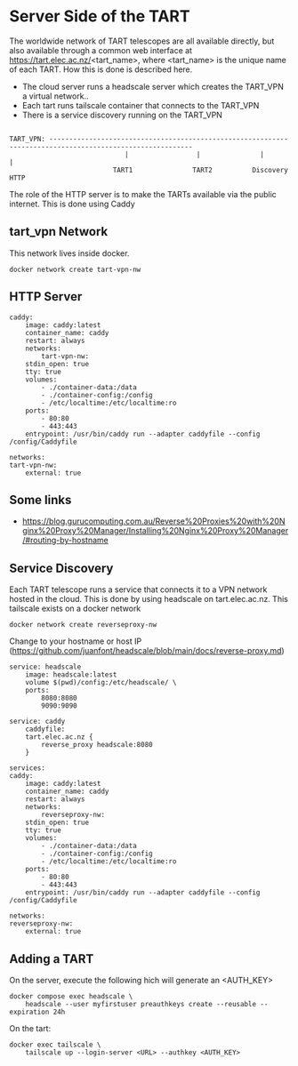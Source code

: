 # Server Side of the TART

The worldwide network of TART telescopes are all available directly, but also available through a common web interface at https://tart.elec.ac.nz/<tart_name>, where <tart_name> is the unique name of each TART. How this is done is described here.

* The cloud server runs a headscale server which creates the TART_VPN a virtual network..
* Each tart runs tailscale container that connects to the TART_VPN
* There is a service discovery running on the TART_VPN

<code>
TART_VPN: ----------------------------------------------------------------------------------------------------------
                             |                 |               |                    |
                          TART1               TART2          Discovery            HTTP
</code>

The role of the HTTP server is to make the TARTs available via the public internet. This is done using Caddy

## tart_vpn Network

This network lives inside docker.

    docker network create tart-vpn-nw

## HTTP Server

    caddy:
        image: caddy:latest
        container_name: caddy
        restart: always
        networks:
            tart-vpn-nw:
        stdin_open: true
        tty: true
        volumes:
            - ./container-data:/data
            - ./container-config:/config
            - /etc/localtime:/etc/localtime:ro
        ports:
            - 80:80
            - 443:443
        entrypoint: /usr/bin/caddy run --adapter caddyfile --config /config/Caddyfile

    networks:
    tart-vpn-nw:
        external: true

## Some links

* https://blog.gurucomputing.com.au/Reverse%20Proxies%20with%20Nginx%20Proxy%20Manager/Installing%20Nginx%20Proxy%20Manager/#routing-by-hostname

## Service Discovery

Each TART telescope runs a service that connects it to a VPN network hosted in the cloud. This is done by using headscale on tart.elec.ac.nz. 
This tailscale exists on a docker network

    docker network create reverseproxy-nw


Change to your hostname or host IP (https://github.com/juanfont/headscale/blob/main/docs/reverse-proxy.md)

    service: headscale
        image: headscale:latest
        volume $(pwd)/config:/etc/headscale/ \
        ports:
            8080:8080
            9090:9090

    service: caddy
        caddyfile:   
        tart.elec.ac.nz {
            reverse_proxy headscale:8080
        }

    services:
    caddy:
        image: caddy:latest
        container_name: caddy
        restart: always
        networks:
            reverseproxy-nw:
        stdin_open: true
        tty: true
        volumes:
            - ./container-data:/data
            - ./container-config:/config
            - /etc/localtime:/etc/localtime:ro
        ports:
            - 80:80
            - 443:443
        entrypoint: /usr/bin/caddy run --adapter caddyfile --config /config/Caddyfile

    networks:
    reverseproxy-nw:
        external: true
## Adding a TART

On the server, execute the following hich will generate an <AUTH_KEY>

    docker compose exec headscale \
        headscale --user myfirstuser preauthkeys create --reusable --expiration 24h

On the tart:

    docker exec tailscale \
        tailscale up --login-server <URL> --authkey <AUTH_KEY>
